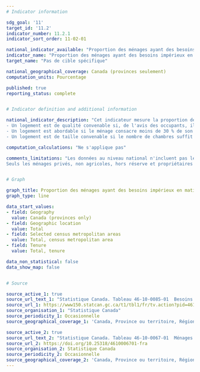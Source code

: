```yaml
---
# Indicator information

sdg_goal: '11'
target_id: '11.2'
indicator_number: 11.2.1
indicator_sort_order: 11-02-01

national_indicator_available: "Proportion des ménages ayant des besoins impérieux en matière de logement"
indicator_name: "Proportion des ménages ayant des besoins impérieux en matière de logement"
target_name: "Pas de cible spécifique"

national_geographical_coverage: Canada (provinces seulement)
computation_units: Pourcentage

published: true
reporting_status: complete


# Indicator definition and additional information

national_indicator_description: "Cet indicateur mesure la proportion des ménages ayant des besoins impérieux en matière de logement. Besoins impérieux en matière de logement indique si un ménage privé vit dans un logement qui ne rencontre pas le seuil d'au moins l'un des indicateurs de qualité, d'abordabilité ou de taille du logement, et s'il devrait consacrer 30 % ou plus de son revenu total avant impôt pour payer le loyer médian d'un autre logement acceptable dans sa collectivité (atteint les trois seuils des indicateurs de logement). Les seuils des indicateurs de logement sont définis de la manière suivante: <br><br>
- Un logement est de qualité convenable si, de l'avis des occupants, il ne nécessite pas de réparations majeures. <br><br>
- Un logement est abordable si le ménage consacre moins de 30 % de son revenu total avant impôt aux frais de logement. <br><br>
- Un logement est de taille convenable si le nombre de chambres suffit pour répondre aux besoins du ménage, compte tenu de la taille et de la composition du ménage, d'après les exigences de la Norme nationale d'occupation (NNO), conçue par la Société canadienne d'hypothèques et de logement et des représentants provinciaux et territoriaux."

computation_calculations: "Ne s'applique pas"

comments_limitations: "Les données au niveau national n'incluent pas les territoires. Toutes les régions géographiques sont basées sur les limites du Recensement de 2021.<br><br>
Seuls les ménages privés, non agricoles, hors réserve et propriétaires ou locataires qui ont un revenu positif et dont le rapport des frais de logement au revenu est inférieur à 100 % sont pris en considération dans l'évaluation des besoins impérieux en matière de logement. Les ménages non familiaux dont au moins l'un des soutiens est âgé de 15 à 29 ans et est aux études ne sont pas considérés comme ayant des besoins impérieux en matière de logement, peu importe leur situation de logement. On estime que les études sont une étape de transition et, par conséquent, que les faibles revenus gagnés par les ménages composés d'étudiants sont une situation temporaire."


# Graph

graph_title: Proportion des ménages ayant des besoins impérieux en matière de logement
graph_type: line

data_start_values:
- field: Geography
  value: Canada (provinces only)
- field: Geographic location
  value: Total
- field: Selected census metropolitan areas
  value: Total, census metropolitan area
- field: Tenure
  value: Total, tenure

data_non_statistical: false
data_show_map: false


# Source

source_active_1: true
source_url_text_1: "Statistique Canada. Tableau 46-10-0085-01  Besoins impérieux en matière de logement, selon le mode d'occupation, y compris le statut d'accédant à la propriété et de logement social et abordable"
source_url_1: https://www150.statcan.gc.ca/t1/tbl1/fr/tv.action?pid=4610008501
source_organisation_1: "Statistique Canada"
source_periodicity_1: Occasionnelle
source_geographical_coverage_1: 'Canada, Province ou territoire, Région métropolitaine de recensement'

source_active_2: true
source_url_text_2: "Statistique Canada. Tableau 46-10-0067-01  Ménages éprouvant des problèmes de logement, selon certaines populations vulnérables et les indicateurs d'abordabilité, de taille convenable, de qualité convenable et des besoins impérieux en matière de logement"
source_url_2: https://doi.org/10.25318/4610006701-fra
source_organisation_2: Statistique Canada
source_periodicity_2: Occasionnelle
source_geographical_coverage_2: 'Canada, Province ou territoire, Région métropolitaine de recensement'
---
```


